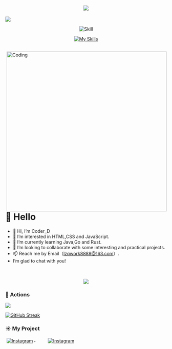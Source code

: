 <!-- Typing -->
<h1 align="center">
  <img src="https://readme-typing-svg.herokuapp.com/?lines=Welcome+To+My+Github!;My+name+is+CoderD，;A+Frontend+Developer，;Also+a+Dancer。&center=true&size=32&color=333333&font=Yahei">
</h1>

<!-- Banner -->
<img src="https://user-images.githubusercontent.com/96401557/196701699-8749f074-2384-4ce0-908a-4b42e73ebe1e.png">

<!-- Skills -->
<div align="center">

![Skill](https://img.shields.io/badge/My_Skill👇-000?style=for-the-badge&logo=amp&logoColor=005AF0&center=true)

[![My Skills](https://skillicons.dev/icons?i=js,typescript,html,css,react,vue,webpack,vite,nodejs,mysql,electron,java,spring,redis,php)](https://skillicons.dev)
</div>

<br>

<!-- Introduce -->
<img align="right" width="500" src="https://www.mygo.ge/uploads/blog/1584023795.jpg" alt="Coding">

#  🙋 Hello

- 👋 Hi, I’m Coder_D
- 👀 I’m interested in HTML,CSS and JavaScript.
- 🌱 I’m currently learning Java,Go and Rust.
- 💞 I’m looking to collaborate with some interesting and practical projects.
- 📫 Reach me by Email（lzqwork8888@163.com）.
- I’m glad to chat with you!

<br>
<br>

<!-- Dynamic Snake -->
<div align="center">
  <img src="https://cdn.jsdelivr.net/gh/Dancer-CoderD/Dancer-CoderD/assets/github-contribution-grid-snake.svg" />
</div>

<!-- Commits -->
### 🚀 Actions

<!-- Analyise -->
<img src="https://github-readme-stats.vercel.app/api?username=Dancer-CoderD&show_icons=true&hide_border=true&theme=vue-dark" />

[![GitHub Streak](https://github-readme-streak-stats.herokuapp.com/?user=Dancer-CoderD&theme=blueberry) ](https://git.io/streak-stats)

<!-- Projects -->
### ☀️ My Project

<p align="left">
  <a href="https://github.com/PlayGuitar-CoderQ/ying-jie-xlsx">
   <img src="https://github-readme-stats.vercel.app/api/pin/?username=PlayGuitar-CoderQ&repo=ying-jie-xlsx&title_color=3f6ad6&text_color=ffffff&bg_color=50,65dad0,58bdec,4090cf,5b88eb,1d48e2&hide_border=true" alt="Instagram" style="vertical-align:top; margin:4px">
  </a> 
  &nbsp&nbsp&nbsp&nbsp&nbsp&nbsp&nbsp&nbsp
  <a href="https://github.com/PlayGuitar-CoderQ/convenience-log">
   <img src="https://github-readme-stats.vercel.app/api/pin/?username=PlayGuitar-CoderQ&repo=convenience-log&title_color=3f6ad6&text_color=ffffff&bg_color=50,65dad0,58bdec,4090cf,5b88eb,1d48e2&hide_border=true" alt="Instagram" style="vertical-align:top; margin:4px">
  </a> 
</p>
